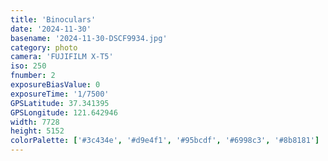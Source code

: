 ```yaml
---
title: 'Binoculars'
date: '2024-11-30'
basename: '2024-11-30-DSCF9934.jpg'
category: photo
camera: 'FUJIFILM X-T5'
iso: 250
fnumber: 2
exposureBiasValue: 0
exposureTime: '1/7500'
GPSLatitude: 37.341395
GPSLongitude: 121.642946
width: 7728
height: 5152
colorPalette: ['#3c434e', '#d9e4f1', '#95bcdf', '#6998c3', '#8b8181']
---
```

